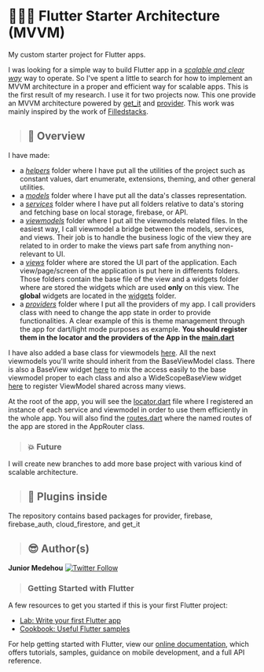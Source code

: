 # 👷🔧🔩 Flutter Starter Architecture (MVVM)

My custom starter project for Flutter apps.

I was looking for a simple way to build Flutter app in a [*scalable and clear way*](https://www.businessofapps.com/insights/why-app-scalability-is-important-and-why-you-should-be-prepared-for-it-from-start/#:~:text=Scalability%20is%20the%20function%20of,features%20will%20cause%20a%20gridlock.)   way to operate. So I've spent a little to search for how to implement an MVVM architecture in a proper and efficient way for scalable apps. This is the first result of my research. I use it for two projects now.
This one provide an MVVM architecture powered by [get_it](https://pub.dev/packages/get_it) and [provider](https://pub.dev/packages/provider).
This work was mainly inspired by the work of [Filledstacks](https://github.com/FilledStacks/flutter-tutorials).

> ## 👀 Overview

I have made:

- a [*helpers*](lib/helpers) folder where I have put all the utilities of the project such as constant values, dart enumerate, extensions, theming, and other general utilities.
- a [*models*](lib/models) folder where I have put all the data's classes representation.
- a [*services*](lib/services) folder where I have put all folders relative to data's storing and fetching base on local storage, firebase, or API.
- a [*viewmodels*](lib/viewmodels) folder where I put all the viewmodels related files. In the easiest way, I call viewmodel a bridge between the models, services, and views. Their job is to handle the business logic of the view they are related to in order to make the views part safe from anything non-relevant to UI.
- a [*views*](lib/views) folder where are stored the UI part of the application. Each view/page/screen of the application is put here in differents folders. Those folders contain the base file of the view and a widgets folder where are stored the widgets which are used **only** on this view. The **global** widgets are located in the [widgets](lib/views/widgets) folder.
- a [*providers*](lib/providers) folder where I put all the providers of my app. I call providers class with need to change the app state in order to provide functionalities. A clear example of this is theme management through the app for dart/light mode purposes as example. **You should register them in the locator and the providers of the App in the [main.dart](lib/main.dart)**

I have also added a base class for viewmodels [here](lib/viewmodels/base.viewmodel.dart). All the next viewmodels you'll write should inherit from the BaseViewModel class. There is also a BaseView widget [here](lib/views/base.view.dart) to mix the access easily to the base viewmodel proper to each class and also a WideScopeBaseView widget [here](lib/views/wide_scope_base.view.dart) to register ViewModel shared across many views.

At the root of the app, you will see the [locator.dart](lib/locator.dart) file where I registered an instance of each service and viewmodel in order to use them efficiently in the whole app. You will also find the [routes.dart](lib/routes.dart) where the named routes of the app are stored in the AppRouter class.

> ### 💥 Future

I will create new branches to add more base project with various kind of scalable architecture.

> ## :electric_plug:  Plugins inside

The repository contains based packages for provider, firebase, firebase_auth, cloud_firestore, and get_it

> ## :sunglasses:  Author(s)

**Junior Medehou** [![Twitter Follow](https://img.shields.io/twitter/follow/juniormedehou_?label=Follow&style=social)](https://twitter.com/juniormedehou_)

> ### Getting Started with Flutter

A few resources to get you started if this is your first Flutter project:

- [Lab: Write your first Flutter app](https://flutter.dev/docs/get-started/codelab)
- [Cookbook: Useful Flutter samples](https://flutter.dev/docs/cookbook)

For help getting started with Flutter, view our
[online documentation](https://flutter.dev/docs), which offers tutorials,
samples, guidance on mobile development, and a full API reference.
